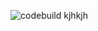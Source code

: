 ![codebuild](https://codebuild.eu-central-1.amazonaws.com/badges?uuid=eyJlbmNyeXB0ZWREYXRhIjoiZkpyRGlqK0p1SXhpa2ZEUC9PQm91NWV4ZGE1R1Brc1BzVy9jVWtvR0ZscFZHbkprREtYTFpWMGZJQXpDazFsTVd6QkFWbGZIZW8wNThyRnFGVGU5b1FJPSIsIml2UGFyYW1ldGVyU3BlYyI6IjZpdjZmL1hkU3BTcmNIaVQiLCJtYXRlcmlhbFNldFNlcmlhbCI6MX0%3D&branch=main)
kjhkjh

